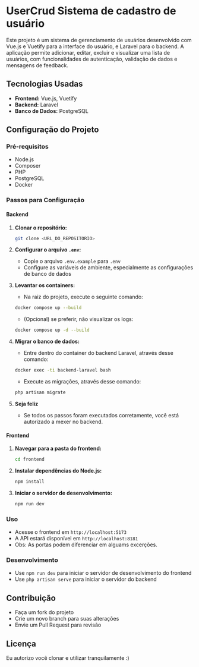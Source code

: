 # UserCrud Sistema de cadastro de usuário

Este projeto é um sistema de gerenciamento de usuários desenvolvido com Vue.js e Vuetify para a interface do usuário, e Laravel para o backend. A aplicação permite adicionar, editar, excluir e visualizar uma lista de usuários, com funcionalidades de autenticação, validação de dados e mensagens de feedback.

## Tecnologias Usadas

- **Frontend:** Vue.js, Vuetify
- **Backend:** Laravel
- **Banco de Dados:** PostgreSQL

## Configuração do Projeto

### Pré-requisitos

- Node.js
- Composer
- PHP
- PostgreSQL
- Docker

### Passos para Configuração

#### Backend

1. **Clonar o repositório:**

   ```bash
   git clone <URL_DO_REPOSITORIO>
   ```


2. **Configurar o arquivo `.env`:**

   - Copie o arquivo `.env.example` para `.env`
   - Configure as variáveis de ambiente, especialmente as configurações de banco de dados

3. **Levantar os containers:**

    - Na raiz do projeto, execute o seguinte comando:
   
   ```bash
   docker compose up --build
   ```

   - (Opcional) se preferir, não visualizar os logs:
   
   ```bash
   docker compose up -d --build 
   ```

4. **Migrar o banco de dados:**

    - Entre dentro do container do backend Laravel, através desse comando:

    ```bash
   docker exec -ti backend-laravel bash
   ```
    - Execute as migrações, através desse comando:

   ```bash
   php artisan migrate
   ```

5. **Seja feliz**

    - Se todos os passos foram executados corretamente, você está autorizado a mexer no backend. 

#### Frontend

1. **Navegar para a pasta do frontend:**

   ```bash
   cd frontend
   ```

2. **Instalar dependências do Node.js:**

   ```bash
   npm install
   ```

3. **Iniciar o servidor de desenvolvimento:**

   ```bash
   npm run dev
   ```

### Uso

- Acesse o frontend em `http://localhost:5173`
- A API estará disponível em `http://localhost:8181`
- Obs: As portas podem diferenciar em alguams excerções.

### Desenvolvimento

- Use `npm run dev` para iniciar o servidor de desenvolvimento do frontend
- Use `php artisan serve` para iniciar o servidor do backend

## Contribuição

- Faça um fork do projeto
- Crie um novo branch para suas alterações
- Envie um Pull Request para revisão

## Licença

Eu autorizo você clonar e utilizar tranquilamente :)
